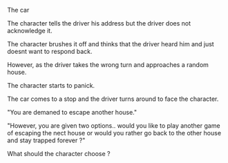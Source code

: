 The car

The character tells the driver his address but the driver does not acknowledge it.

The character brushes it off and thinks that the driver heard him and just doesnt want to respond back.

However, as the driver takes the wrong turn and approaches a random house.

The character starts to panick.

The car comes to a stop and the driver turns around to face the character.

"You are demaned to escape another house."

"However, you are given two options.. would you like to play another game of escaping the nect house or would you rather go back to the other house and stay trapped forever ?"

What should the character choose ? 
